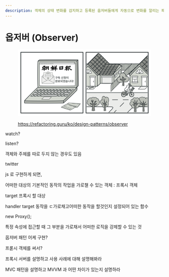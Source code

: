 ```yaml
---
description: 객체의 상태 변화를 감지하고 등록된 옵저버들에게 자동으로 변화를 알리는 패턴
---
```


# 옵저버 (Observer)

<figure><img src="../../.gitbook/assets/image (1).png" alt=""><figcaption><p><a href="https://refactoring.guru/ko/design-patterns/observer">https://refactoring.guru/ko/design-patterns/observer</a></p></figcaption></figure>

watch?

listen?



객체와 주체를 따로 두지 않는 경우도 있음

twitter



js 로 구현하게 되면,&#x20;

어떠한 대상의 기본적인 동작의 작업을 가로챌 수 있는 객체 : 프록시 객체

target 프록시 할 대상

handler target 동작을 ㄷ가로채고어떠한 동작을 할것인지 설정되어 있는 함수

new Proxy();&#x20;

특정 속성에 접근할 때 그 부분을 가로채서 어떠한 로직을 강제할 수 있는 것



옵저버 패턴 어케 구현?

프롣시 객체를 써서?

프록시 서버를 설명하고 사용 사례에 대해 설명해봐라

MVC 패턴을 설명하고 MVVM 과 어떤 차이가 있는지 설명하라

